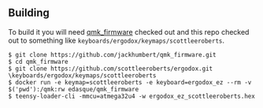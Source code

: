 ## Building

To build it you will need [qmk_firmware][qmk] checked out and this repo checked
out to something like `keyboards/ergodox/keymaps/scottleeroberts`.

 [qmk]: https://github.com/jackhumbert/qmk_firmware

```
$ git clone https://github.com/jackhumbert/qmk_firmware.git
$ cd qmk_firmware
$ git clone https://github.com/scottleeroberts/ergodox.git \keyboards/ergodox/keymaps/scottleeroberts
$ docker run -e keymap=scottleeroberts -e keyboard=ergodox_ez --rm -v $('pwd'):/qmk:rw edasque/qmk_firmware
$ teensy-loader-cli -mmcu=atmega32u4 -w ergodox_ez_scottleeroberts.hex

